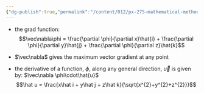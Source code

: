 ```yaml
---
{"dg-publish":true,"permalink":"/content/012/px-275-mathematical-methods/term-1/a-differentiation/2-advanced-a3-a4-and-a5/px-275-a4a-directional-derivatives/","noteIcon":"1","created":"2025-08-27T13:14:16.082+01:00","updated":"2024-11-26T10:04:10.000+00:00"}
---
```


- the grad function: 
$$\vec\nabla\phi = \frac{\partial \phi}{\partial x}\hat{i} + \frac{\partial \phi}{\partial y}\hat{j} + \frac{\partial \phi}{\partial z}\hat{k}$$
- $\vec\nabla$ gives the maximum vector gradient at any point 

- the derivative of  a function, $\phi$, along any general direction, $\vec u$ is given by: $\vec\nabla \phi\cdot\hat{u}$
$$\hat u = \frac{x\hat i + y\hat j + z\hat k}{\sqrt{x^{2}+y^{2}+z^{2}}}$$
